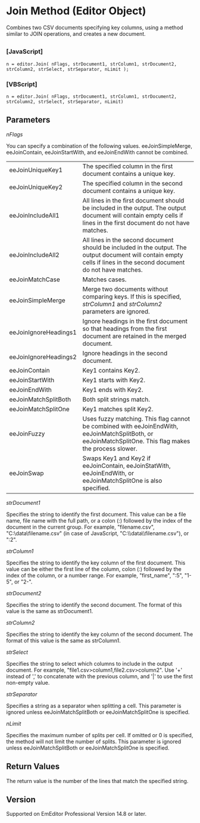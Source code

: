# Join Method (Editor Object)

Combines two CSV documents specifying key columns, using a method similar to JOIN operations, and creates a new document.

## 

### \[JavaScript\]

```
n = editor.Join( nFlags, strDocument1, strColumn1, strDocument2, strColumn2, strSelect, strSeparator, nLimit );
```

### \[VBScript\]

```
n = editor.Join( nFlags, strDocument1, strColumn1, strDocument2, strColumn2, strSelect, strSeparator, nLimit)
```

## Parameters

_nFlags_

You can specify a combination of the following values. eeJoinSimpleMerge, eeJoinContain, eeJoinStartWith, and eeJoinEndWith cannot be combined.

|     |     |
| --- | --- |
| eeJoinUniqueKey1 | The specified column in the first document contains a unique key. |
| eeJoinUniqueKey2 | The specified column in the second document contains a unique key. |
| eeJoinIncludeAll1 | All lines in the first document should be included in the output. The output document will contain empty cells if lines in the first document do not have matches. |
| eeJoinIncludeAll2 | All lines in the second document should be included in the output. The output document will contain empty cells if lines in the second document do not have matches. |
| eeJoinMatchCase | Matches cases. |
| eeJoinSimpleMerge | Merge two documents without comparing keys. If this is specified, _strColumn1_ and _strColumn2_ parameters are ignored. |
| eeJoinIgnoreHeadings1 | Ignore headings in the first document so that headings from the first document are retained in the merged document. |
| eeJoinIgnoreHeadings2 | Ignore headings in the second document. |
| eeJoinContain | Key1 contains Key2. |
| eeJoinStartWith | Key1 starts with Key2. |
| eeJoinEndWith | Key1 ends with Key2. |
| eeJoinMatchSplitBoth | Both split strings match. |
| eeJoinMatchSplitOne | Key1 matches split Key2. |
| eeJoinFuzzy | Uses fuzzy matching. This flag cannot be combined with eeJoinEndWith, eeJoinMatchSplitBoth, or eeJoinMatchSplitOne. This flag makes the process slower. |
| eeJoinSwap | Swaps Key1 and Key2 if eeJoinContain, eeJoinStatWith, eeJoinEndWith, or eeJoinMatchSplitOne is also specified. |

_strDocument1_

Specifies the string to identify the first document. This value can be a file name, file name with the full path, or a colon (:) followed by the index of the document in the current group. For
example, "filename.csv", "C:\\data\\filename.csv" (in case of JavaScript, "C:\\\\data\\\\filename.csv"), or ":2".

_strColumn1_

Specifies the string to identify the key column of the first document. This value can be either the first line of the column, colon (:) followed by the index of the column, or a number range. For
example, "first\_name", ":5", "1-5", or "2-".

_strDocument2_

Specifies the string to identify the second document. The format of this value is the same as strDocument1.

_strColumn2_

Specifies the string to identify the key column of the second document. The format of this value is the same as strColumn1.

_strSelect_

Specifies the string to select which columns to include in the output document. For example, "file1.csv>column1,file2.csv>column2". Use '+' instead of ',' to concatenate with the previous column, and '\|' to use the first non-empty value.

_strSeparator_

Specifies a string as a separator when splitting a cell. This parameter is ignored unless eeJoinMatchSplitBoth or eeJoinMatchSplitOne is specified.

_nLimit_

Specifies the maximum number of splits per cell. If omitted or 0 is specified, the method will not limit the number of splits. This parameter is ignored unless eeJoinMatchSplitBoth or eeJoinMatchSplitOne is specified.

## Return Values

The return value is the number of the lines that match the specified string.

## Version

Supported on EmEditor Professional Version 14.8 or later.
